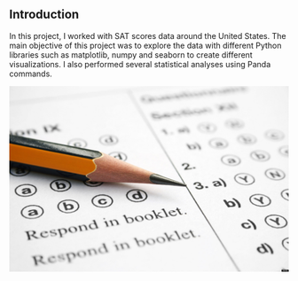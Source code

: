 
## Introduction
In this project, I worked with SAT scores data around the United States. The main objective of this project was to explore the data with different Python libraries such as matplotlib, numpy and seaborn to create different visualizations. I also performed several statistical analyses using Panda commands.

![sat-scores](sat-scores.png)